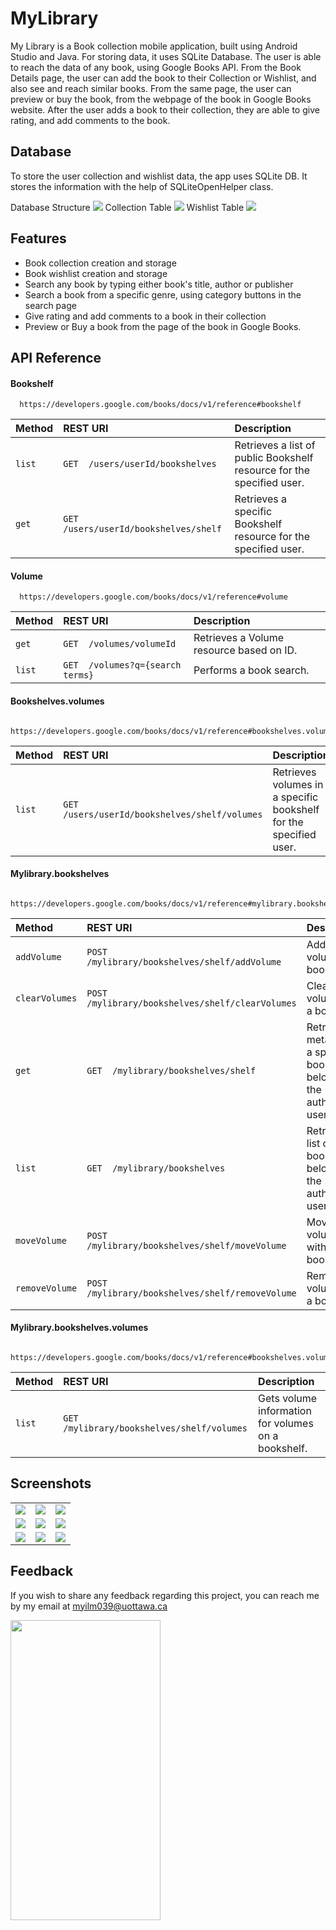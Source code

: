 # MyLibrary
My Library is a Book collection mobile application, built using Android Studio
 and Java. For storing data, it uses SQLite Database.
  The user is able to reach the data of any book, 
  using Google Books API. From the Book Details page,
   the user can add the book to their Collection or Wishlist, and
    also see and reach similar books. From the same page, the user can preview or buy the book, from the webpage of the book in Google Books website.
     After the user adds a book
     to their collection, they are able to give rating, and add comments to the book. 
 

## Database

To store the user collection and wishlist data, the app uses SQLite DB. It stores
the information with the help of SQLiteOpenHelper class.

Database Structure
<img src="https://github.com/myilm039/MyLibrary/blob/development/Screenshots/Screenshot_3.png">
Collection Table
<img src="https://github.com/myilm039/MyLibrary/blob/development/Screenshots/Screenshot_2.png">
Wishlist Table
<img src="https://github.com/myilm039/MyLibrary/blob/development/Screenshots/Screenshot_1.png">


## Features

- Book collection creation and storage
- Book wishlist creation and storage
- Search any book by typing either book's title, author or publisher
- Search a book from a specific genre, using category buttons in the search page
- Give rating and add comments to a book in their collection
- Preview or Buy a book from the page of the book in Google Books.

## API Reference

#### Bookshelf

```http
  https://developers.google.com/books/docs/v1/reference#bookshelf
```

| Method | REST URI     | Description                |
| :-------- | :------- | :------------------------- |
| `list` | `GET  /users/userId/bookshelves` | Retrieves a list of public Bookshelf resource for the specified user. |
| `get` | `GET  /users/userId/bookshelves/shelf` | Retrieves a specific Bookshelf resource for the specified user. |

#### Volume

```http
  https://developers.google.com/books/docs/v1/reference#volume
```

| Method | REST URI      | Description                       |
| :-------- | :------- | :-------------------------------- |
| `get`      | `GET  /volumes/volumeId` | Retrieves a Volume resource based on ID. |
| `list`      | `GET  /volumes?q={search terms}` | Performs a book search. |



#### Bookshelves.volumes

```http
  https://developers.google.com/books/docs/v1/reference#bookshelves.volumes
```

| Method | REST URI      | Description                       |
| :-------- | :------- | :-------------------------------- |
| `list`      | `GET  /users/userId/bookshelves/shelf/volumes` | Retrieves volumes in a specific bookshelf for the specified user. |


#### Mylibrary.bookshelves

```http
  https://developers.google.com/books/docs/v1/reference#mylibrary.bookshelves
```

| Method | REST URI      | Description                       |
| :-------- | :------- | :-------------------------------- |
| `addVolume`      | `POST  /mylibrary/bookshelves/shelf/addVolume` | Adds a volume to a bookshelf. |
| `clearVolumes`      | `POST  /mylibrary/bookshelves/shelf/clearVolumes` |  Clears all volumes from a bookshelf.|
| `get`      | `GET  /mylibrary/bookshelves/shelf` | Retrieves metadata for a specific bookshelf belonging to the authenticated user. |
| `list`      | `GET  /mylibrary/bookshelves` | Retrieves a list of bookshelves belonging to the authenticated user. |
| `moveVolume`      | `POST  /mylibrary/bookshelves/shelf/moveVolume` | Moves a volume within a bookshelf. |
| `removeVolume`      | `POST  /mylibrary/bookshelves/shelf/removeVolume` | Removes a volume from a bookshelf. |


#### Mylibrary.bookshelves.volumes 

```http
  https://developers.google.com/books/docs/v1/reference#bookshelves.volumes
```

| Method | REST URI      | Description                       |
| :-------- | :------- | :-------------------------------- |
| `list`      | `GET  /mylibrary/bookshelves/shelf/volumes` | Gets volume information for volumes on a bookshelf. |

 

## Screenshots

  <table>
  <tr>
    <td><img src="https://github.com/myilm039/MyLibrary/blob/development/Screenshots/Screenshot_1641770159.png"></td>
    <td><img src="https://github.com/myilm039/MyLibrary/blob/development/Screenshots/Screenshot_1641771354.png"></td>
    <td><img src="https://github.com/myilm039/MyLibrary/blob/development/Screenshots/Screenshot_1641771465.png"></td>
  </tr>
  
  <tr>
    <td><img src="https://github.com/myilm039/MyLibrary/blob/development/Screenshots/Screenshot_1641771883.png"></td>
    <td><img src="https://github.com/myilm039/MyLibrary/blob/development/Screenshots/Screenshot_1641771908.png"></td>
    <td><img src="https://github.com/myilm039/MyLibrary/blob/development/Screenshots/Screenshot_1641771936.png"></td>
  </tr>
  
   <tr>
    <td><img src="https://github.com/myilm039/MyLibrary/blob/development/Screenshots/Screenshot_1641771505.png"></td>
    <td><img src="https://github.com/myilm039/MyLibrary/blob/development/Screenshots/Screenshot_1641771728.png"></td>
    <td><img src="https://github.com/myilm039/MyLibrary/blob/development/Screenshots/Screenshot_1641771842.png"></td>
  </tr> 
 </table>

 
 
## Feedback

If you wish to share any feedback regarding this project, you can reach me by my email at myilm039@uottawa.ca

  <img src="https://github.com/myilm039/MyLibrary/blob/development/GIFS/feedbackGIF.gif" width=240 height=480>

